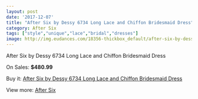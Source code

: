 ```yaml
---
layout: post
date: '2017-12-07'
title: "After Six by Dessy 6734 Long Lace and Chiffon Bridesmaid Dress"
category: After Six
tags: ["style","unique","lace","bridal","dresses"]
image: http://img.eudances.com/18356-thickbox_default/after-six-by-dessy-6734-long-lace-and-chiffon-bridesmaid-dress.jpg
---
```

After Six by Dessy 6734 Long Lace and Chiffon Bridesmaid Dress

On Sales: **$480.99**
<a href="https://www.eudances.com/en/after-six/5402-after-six-by-dessy-6734-long-lace-and-chiffon-bridesmaid-dress.html"><amp-img layout="responsive" width="600" height="600" src="//img.eudances.com/18356-thickbox_default/after-six-by-dessy-6734-long-lace-and-chiffon-bridesmaid-dress.jpg" alt="After Six by Dessy 6734 Long Lace and Chiffon Bridesmaid Dress 0" /></a>
<a href="https://www.eudances.com/en/after-six/5402-after-six-by-dessy-6734-long-lace-and-chiffon-bridesmaid-dress.html"><amp-img layout="responsive" width="600" height="600" src="//img.eudances.com/18357-thickbox_default/after-six-by-dessy-6734-long-lace-and-chiffon-bridesmaid-dress.jpg" alt="After Six by Dessy 6734 Long Lace and Chiffon Bridesmaid Dress 1" /></a>

Buy it: [After Six by Dessy 6734 Long Lace and Chiffon Bridesmaid Dress](https://www.eudances.com/en/after-six/5402-after-six-by-dessy-6734-long-lace-and-chiffon-bridesmaid-dress.html "After Six by Dessy 6734 Long Lace and Chiffon Bridesmaid Dress")

View more: [After Six](https://www.eudances.com/en/50-after-six "After Six")